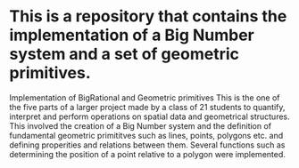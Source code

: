 # This is a repository that contains the implementation of a Big Number system and a set of geometric primitives.
Implementation of BigRational and Geometric primitives
This is the one of the five parts of a larger project made by a class of 21 students to quantify, interpret and perform operations on spatial data and geometrical structures.
This involved the creation of a Big Number system and the definition of fundamental geometric primititves such as lines, points, polygons etc. and defining properities and relations between them.
Several functions such as determining the position of a point relative to a polygon were implemented.
